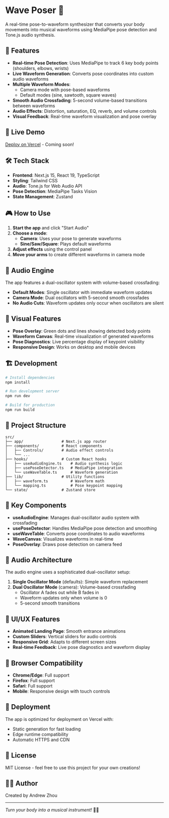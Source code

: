 # Wave Poser 🎵

A real-time pose-to-waveform synthesizer that converts your body movements into musical waveforms using MediaPipe pose detection and Tone.js audio synthesis.

## 🎯 Features

- **Real-time Pose Detection**: Uses MediaPipe to track 6 key body points (shoulders, elbows, wrists)
- **Live Waveform Generation**: Converts pose coordinates into custom audio waveforms
- **Multiple Waveform Modes**: 
  - Camera mode with pose-based waveforms
  - Default modes (sine, sawtooth, square waves)
- **Smooth Audio Crossfading**: 5-second volume-based transitions between waveforms
- **Audio Effects**: Distortion, saturation, EQ, reverb, and volume controls
- **Visual Feedback**: Real-time waveform visualization and pose overlay

## 🚀 Live Demo

[Deploy on Vercel](https://vercel.com) - Coming soon!

## 🛠️ Tech Stack

- **Frontend**: Next.js 15, React 19, TypeScript
- **Styling**: Tailwind CSS
- **Audio**: Tone.js for Web Audio API
- **Pose Detection**: MediaPipe Tasks Vision
- **State Management**: Zustand

## 🎮 How to Use

1. **Start the app** and click "Start Audio"
2. **Choose a mode**:
   - **Camera**: Uses your pose to generate waveforms
   - **Sine/Saw/Square**: Plays default waveforms
3. **Adjust effects** using the control panel
4. **Move your arms** to create different waveforms in camera mode

## 🎵 Audio Engine

The app features a dual-oscillator system with volume-based crossfading:

- **Default Modes**: Single oscillator with immediate waveform updates
- **Camera Mode**: Dual oscillators with 5-second smooth crossfades
- **No Audio Cuts**: Waveform updates only occur when oscillators are silent

## 🎨 Visual Features

- **Pose Overlay**: Green dots and lines showing detected body points
- **Waveform Canvas**: Real-time visualization of generated waveforms
- **Pose Diagnostics**: Live percentage display of keypoint visibility
- **Responsive Design**: Works on desktop and mobile devices

## 🏗️ Development

```bash
# Install dependencies
npm install

# Run development server
npm run dev

# Build for production
npm run build
```

## 📁 Project Structure

```
src/
├── app/                 # Next.js app router
├── components/          # React components
│   ├── Controls/        # Audio effect controls
│   └── ...
├── hooks/               # Custom React hooks
│   ├── useAudioEngine.ts    # Audio synthesis logic
│   ├── usePoseDetector.ts   # MediaPipe integration
│   └── useWaveTable.ts      # Waveform generation
├── lib/                 # Utility functions
│   ├── waveform.ts          # Waveform math
│   └── mapping.ts           # Pose keypoint mapping
└── state/               # Zustand store
```

## 🎯 Key Components

- **useAudioEngine**: Manages dual-oscillator audio system with crossfading
- **usePoseDetector**: Handles MediaPipe pose detection and smoothing
- **useWaveTable**: Converts pose coordinates to audio waveforms
- **WaveCanvas**: Visualizes waveforms in real-time
- **PoseOverlay**: Draws pose detection on camera feed

## 🔧 Audio Architecture

The audio engine uses a sophisticated dual-oscillator setup:

1. **Single Oscillator Mode** (defaults): Simple waveform replacement
2. **Dual Oscillator Mode** (camera): Volume-based crossfading
   - Oscillator A fades out while B fades in
   - Waveform updates only when volume is 0
   - 5-second smooth transitions

## 🎨 UI/UX Features

- **Animated Landing Page**: Smooth entrance animations
- **Custom Sliders**: Vertical sliders for audio controls
- **Responsive Grid**: Adapts to different screen sizes
- **Real-time Feedback**: Live pose diagnostics and waveform display

## 📱 Browser Compatibility

- **Chrome/Edge**: Full support
- **Firefox**: Full support
- **Safari**: Full support
- **Mobile**: Responsive design with touch controls

## 🚀 Deployment

The app is optimized for deployment on Vercel with:
- Static generation for fast loading
- Edge runtime compatibility
- Automatic HTTPS and CDN

## 📄 License

MIT License - feel free to use this project for your own creations!

## 👨‍💻 Author

Created by Andrew Zhou

---

*Turn your body into a musical instrument!* 🎵✨